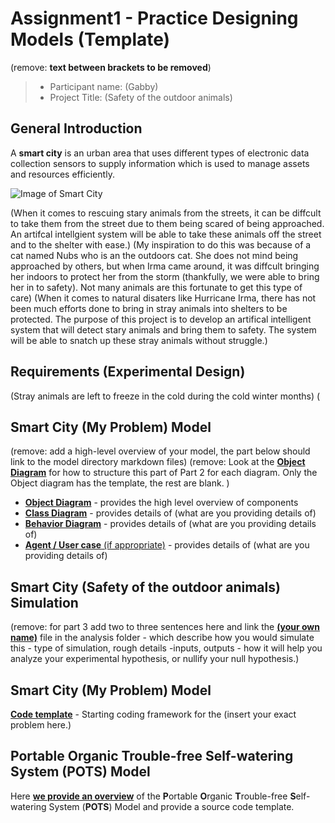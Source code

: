 # Assignment1 - Practice Designing Models (Template)
(remove: **text between brackets to be removed**)

> * Participant name: (Gabby)
> * Project Title: (Safety of the outdoor animals)

## General Introduction

A **smart city** is an urban area that uses different types of electronic data collection sensors to supply information which is used to manage assets and resources efficiently.

![Image of Smart City](images/smartcity.png)

(When it comes to rescuing stary animals from the streets, it can be diffcult to take them from the street due to them being scared of being approached. An artifcal intellgient system will be able to take these animals off the street and to the shelter with ease.)
(My inspiration to do this was because of a cat named Nubs who is an the outdoors cat. She does not mind being approached by others, but when Irma came around, it was diffcult bringing her indoors to protect her from the storm (thankfully, we were able to bring her in to safety). Not many animals are this fortunate to get this type of care)
(When it comes to natural disaters like Hurricane Irma, there has not been much efforts done to bring in stray animals into shelters to be protected. The purpose of this project is to develop an artifical intelligent system that will detect stary animals and bring them to safety. The system will be able to snatch up these stray animals without struggle.)

## Requirements (Experimental Design)

(Stray animals are left to freeze in the cold during the cold winter months)
(

## Smart City (My Problem) Model

(remove: add a high-level overview of your model, the part below should link to the model directory markdown files)
(remove: Look at the [**Object Diagram**](model/object_diagram.md) for how to structure this part of Part 2 for each diagram. Only the Object diagram has the template, the rest are blank. )

* [**Object Diagram**](model/object_diagram.md) - provides the high level overview of components
* [**Class Diagram**](model/class_diagram.md) - provides details of (what are you providing details of)
* [**Behavior Diagram**](model/behavior_diagram.md) - provides details of (what are you providing details of)
* [**Agent / User case** (if appropriate)](model/agent_usecase_diagram.md) - provides details of (what are you providing details of)

## Smart City (Safety of the outdoor animals) Simulation

(remove: for part 3 add two to three sentences here and link the [**(your own name)**](model/README.md) file in the analysis folder - which describe how you would simulate this - type of simulation, rough details -inputs, outputs - how it will help you analyze your experimental hypothesis, or nullify your null hypothesis.)


## Smart City (My Problem) Model
[**Code template**](code/README.md) - Starting coding framework for the (insert your exact problem here.)

## **P**ortable **O**rganic **T**rouble-free **S**elf-watering System (**POTS**) Model
Here [**we provide an overview**](code/POTS_system/README.md) of the **P**ortable **O**rganic **T**rouble-free **S**elf-watering System (**POTS**) Model and provide a source code template.
